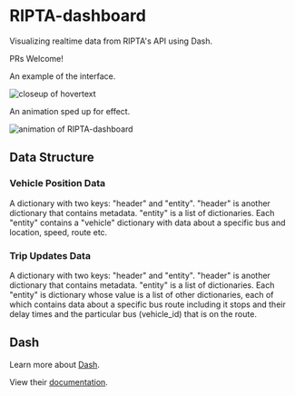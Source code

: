 # RIPTA-dashboard
Visualizing realtime data from RIPTA's API using Dash.  

PRs Welcome!  

An example of the interface.  

<img src="https://i.imgur.com/yyCFtfQ.png" alt="closeup of hovertext">  

An animation sped up for effect.  

<img src="https://i.imgur.com/TEcu88o.gifv" alt="animation of RIPTA-dashboard">  

## Data Structure
### Vehicle Position Data
A dictionary with two keys: "header" and "entity".
"header" is another dictionary that contains metadata.
"entity" is a list of dictionaries.
Each "entity" contains a "vehicle" dictionary with data about a specific bus and location, speed, route etc.

### Trip Updates Data
A dictionary with two keys: "header" and "entity".
"header" is another dictionary that contains metadata.
"entity" is a list of dictionaries.
Each "entity" is dictionary whose value is a list of other dictionaries, each of which contains data about a specific bus route including it stops and their delay times and the particular bus (vehicle_id) that is on the route.  

## Dash
Learn more about [Dash](https://plot.ly/dash/).  

View their [documentation](https://github.com/plotly/dash).
